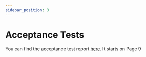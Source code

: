 ```yaml
---
sidebar_position: 3
---
```

# Acceptance Tests

You can find the acceptance test report [here](https://docs.google.com/document/d/1BqJuHvXan7W0Tp8wXqw7djBdliMmIsoK_ce-NQKf5nI/edit?usp=sharing). It starts on Page 9
